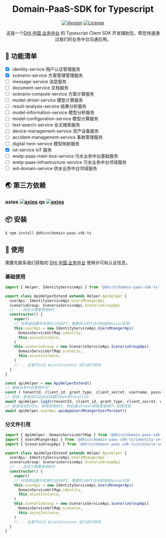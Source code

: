<h1 align="center"> Domain-PaaS-SDK for Typescript </h1>
<div align="center">

[![Version](https://badgen.net/npm/v/@dhicn/domain-paas-sdk-ts)](https://npmjs.com/@dhicn/domain-paas-sdk-ts) [![License](https://badgen.net/github/license/DHICN/Domian-PaaS-SDK-TS)](https://github.com/DHICN/Domian-PaaS-SDK-TS/blob/main/LICENSE)

这是一个[DHI 中国 业务中台](https://online-products.dhichina.cn/) 的 Typescript Client SDK 开发辅助包，帮您快速通过我们的业务中台沟通应用。

</div>

## 🔆 功能清单

- [x] identity-service 用户认证管理服务
- [x] scenario-service 方案管理管理服务
- [ ] message-service 消息服务
- [ ] document-service 文档服务
- [ ] scenario-compute-service 方案计算服务
- [ ] model-driver-service 模型计算服务
- [ ] result-analysis-service 结果分析服务
- [ ] model-information-service 模型分析服务
- [ ] model-configuration-service 模型计算服务
- [ ] text-search-service 全文搜索服务
- [ ] device-management-service 资产设备服务
- [ ] accident-management-service 事故管理服务
- [ ] digital-twin-service 模型映射服务
- [x] iot-service IoT 服务
- [ ] wwtp-paas-main-bus-service 污水业务中台基础服务
- [ ] wwtp-paas-infrastructure-service 污水业务中台邻域服务
- [ ] wd-domain-service 供水业务中台邻域服务

## 🌏 第三方依赖

### axios [![axios](https://badgen.net/npm/v/axios)](https://www.npmjs.com/package/axios) qs [![axios](https://badgen.net/npm/v/qs)](https://www.npmjs.com/package/qs)

## 📦 安装

```bash
$ npm install @dhicn/domain-paas-sdk-ts
```

## 🔨 使用

需要先联系我们获取的 [DHI 中国 业务中台](https://online-products.dhichina.cn/) 使用许可和认证信息。

### 基础使用

```ts apiHelper.ts 继承 Helper.ApiHelper ，添加需要使用的API
import { Helper, IdentityServiceApi } from '@dhicn/domain-paas-sdk-ts'

export class ApiHelperExtend extends Helper.ApiHelper {
  userApi: IdentityServiceApi.UsersMnangerApi
  scenarioGroup: ScenarioServiceApi.ScenarioGroupApi
  // ...自定义需要使用API
  constructor() {
    super()
    // 在构造函数中实例化对应API，需要传入API访问前缀和axios实例
    this.userApi = new IdentityServiceApi.UsersMnangerApi(
      DomainServiceUrlMap.identity,
      this.axiosInstance,
    )
    this.scenarioGroup = new ScenarioServiceApi.ScenarioGroupApi(
      DomainServiceUrlMap.scenario,
      this.axiosInstance,
    )
    // ...这里可以对 AxiosInstance 进行自行修改
  }
}
```

```ts main.ts
const apiHelper = new ApiHelperExtend()
// 根据业务中台使用许可
const { tenantId, client_id, grant_type, client_secret, username, password } = tokenParas
// 登录，登录成功后自动设置Token和TenantId
await apiHelper.logIn(tenantId, client_id, grant_type, client_secret, username, password)
// 登录成功后可以，使用其他API，例如通过Token获取登录用户-权限信息
await apiHelper.userApi.apiAppUsersMnangerUserPersGet()
```

### 分文件引用

```ts apiHelper.ts 继承 Helper.ApiHelper ，添加需要使用的API
import { ApiHelper, DomainServiceUrlMap } from '@dhicn/domain-paas-sdk-ts/sdk-helper'
import { UsersMnangerApi } from '@dhicn/domain-paas-sdk-ts/identity-service'
import { ScenarioGroupApi } from '@dhicn/domain-paas-sdk-ts/scenario-service'

export class ApiHelperExtend extends Helper.ApiHelper {
  userApi: IdentityServiceApi.UsersMnangerApi
  scenarioGroup: ScenarioServiceApi.ScenarioGroupApi
  // ...自定义需要使用API
  constructor() {
    super()
    // 在构造函数中实例化对应API，需要传入API访问前缀和axios实例
    this.userApi = new IdentityServiceApi.UsersMnangerApi(
      DomainServiceUrlMap.identity,
      this.axiosInstance,
    )
    this.scenarioGroup = new ScenarioServiceApi.ScenarioGroupApi(
      DomainServiceUrlMap.scenario,
      this.axiosInstance,
    )
    // ...这里可以对 AxiosInstance 进行自行修改
  }
}
```
